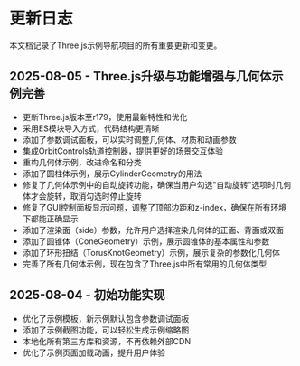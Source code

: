 # 更新日志

本文档记录了Three.js示例导航项目的所有重要更新和变更。

## 2025-08-05 - Three.js升级与功能增强与几何体示例完善

- 更新Three.js版本至r179，使用最新特性和优化
- 采用ES模块导入方式，代码结构更清晰
- 添加了参数调试面板，可以实时调整几何体、材质和动画参数
- 集成OrbitControls轨道控制器，提供更好的场景交互体验
- 重构几何体示例，改进命名和分类
- 添加了圆柱体示例，展示CylinderGeometry的用法
- 修复了几何体示例中的自动旋转功能，确保当用户勾选"自动旋转"选项时几何体才会旋转，取消勾选时停止旋转
- 修复了GUI控制面板显示问题，调整了顶部边距和z-index，确保在所有环境下都能正确显示
- 添加了渲染面（side）参数，允许用户选择渲染几何体的正面、背面或双面
- 添加了圆锥体（ConeGeometry）示例，展示圆锥体的基本属性和参数
- 添加了环形扭结（TorusKnotGeometry）示例，展示复杂的参数化几何体
- 完善了所有几何体示例，现在包含了Three.js中所有常用的几何体类型

## 2025-08-04 - 初始功能实现

- 优化了示例模板，新示例默认包含参数调试面板
- 添加了示例截图功能，可以轻松生成示例缩略图
- 本地化所有第三方库和资源，不再依赖外部CDN
- 优化了示例页面加载动画，提升用户体验
